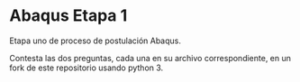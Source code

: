 # Abaqus Etapa 1

Etapa uno de proceso de postulación Abaqus.

Contesta las dos preguntas, cada una en su archivo correspondiente, en un fork de este repositorio usando python 3.